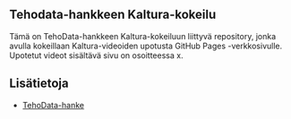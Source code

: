 ## Tehodata-hankkeen Kaltura-kokeilu
Tämä on TehoData-hankkeen Kaltura-kokeiluun liittyvä repository, jonka avulla kokeillaan Kaltura-videoiden upotusta GitHub Pages -verkkosivulle. Upotetut videot sisältävä sivu on osoitteessa x.

## Lisätietoja
- [TehoData-hanke](https://projektit.seamk.fi/alykkaat-teknologiat/tehodata/)
